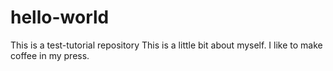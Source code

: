 # hello-world
This is a test-tutorial repository
This is a little bit about myself. I like to make coffee in my press.
